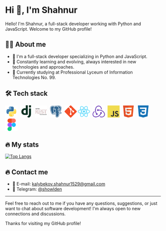 # Hi 👋, I'm Shahnur

Hello! I'm Shahnur, a full-stack developer working with Python and JavaScript. Welcome to my GitHub profile!

## :man_technologist: About me
- :snake: I'm a full-stack developer specializing in Python and JavaScript.
- :seedling: Constantly learning and evolving, always interested in new technologies and approaches.
- :briefcase: Currently studying at Professional Lyceum of Information Technologies No. 99.

## :hammer_and_wrench: Tech stack
<div>
    <img src="https://github.com/devicons/devicon/blob/master/icons/python/python-original.svg" title="Python" alt="Python" width="40" height="40"/>&nbsp;
    <img src="https://github.com/devicons/devicon/blob/master/icons/django/django-plain.svg" title="Django" alt="Django" width="40" height="40"/>&nbsp;
    <img src="https://github.com/devicons/devicon/blob/master/icons/djangorest/djangorest-original.svg" title="DjangoRF" alt="DjangoRF" width="40" height="40"/>&nbsp;
    <img src="https://github.com/devicons/devicon/blob/master/icons/postgresql/postgresql-plain.svg" title="Postgresql" alt="Postgresql" width="40" height="40"/>&nbsp;
    <img src="https://github.com/devicons/devicon/blob/master/icons/git/git-original.svg" title="Git" alt="Git" width="40" height="40"/>
    <img src="https://github.com/devicons/devicon/blob/master/icons/react/react-original.svg" title="React" alt="React" width="40" height="40"/>&nbsp;
    <img src="https://github.com/devicons/devicon/blob/master/icons/redux/redux-original.svg" title="Redux" alt="Redux " width="40" height="40"/>&nbsp;
    <img src="https://github.com/devicons/devicon/blob/master/icons/javascript/javascript-original.svg" title="JavaScript" alt="JavaScript" width="40" height="40"/>&nbsp;
    <img src="https://github.com/devicons/devicon/blob/master/icons/html5/html5-original.svg" title="HTML5" alt="HTML" width="40" height="40"/>&nbsp;
    <img src="https://github.com/devicons/devicon/blob/master/icons/css3/css3-plain.svg"  title="CSS3" alt="CSS" width="40" height="40"/>&nbsp;
    <img src="https://github.com/devicons/devicon/blob/master/icons/figma/figma-original.svg" title="Figma" alt="Figma" width="40" height="40"/>
</div>

## :fire: My stats
[![Top Langs](https://github-readme-stats.vercel.app/api/top-langs/?username=Showlden&layout=compact&theme=vision-friendly-dark)](https://github.com/anuraghazra/github-readme-stats)

## :fire: Contact me
- 📧 E-mail: kalybekov.shahnur1529@gmail.com
- 📱 Telegram: [@showlden](https://t.me/showlden)

___

Feel free to reach out to me if you have any questions, suggestions, or just want to chat about software development! I'm always open to new connections and discussions.

Thanks for visiting my GitHub profile!

